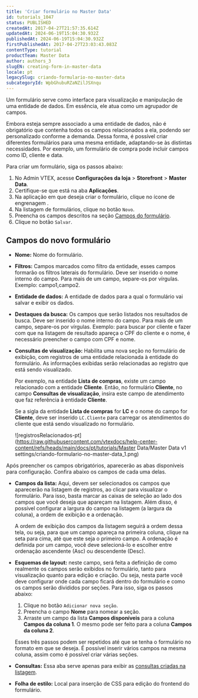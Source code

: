 ```yaml
---
title: 'Criar formulário no Master Data'
id: tutorials_1047
status: PUBLISHED
createdAt: 2017-04-27T21:57:35.614Z
updatedAt: 2024-06-19T15:04:30.932Z
publishedAt: 2024-06-19T15:04:30.932Z
firstPublishedAt: 2017-04-27T23:03:43.083Z
contentType: tutorial
productTeam: Master Data
author: authors_3
slugEN: creating-form-in-master-data
locale: pt
legacySlug: criando-formulario-no-master-data
subcategoryId: WpbGhubuRZaNZilJSXnqu
---
```


Um formulário serve como interface para visualização e manipulação de uma entidade de dados. Em essência, ele atua como um agrupador de campos.

Embora esteja sempre associado a uma entidade de dados, não é obrigatório que contenha todos os campos relacionados a ela, podendo ser personalizado conforme a demanda. Dessa forma, é possível criar diferentes formulários para uma mesma entidade, adaptando-se às distintas necessidades. Por exemplo, um formulário de compra pode incluir campos como ID, cliente e data.

Para criar um formulário, siga os passos abaixo:

1. No Admin VTEX, acesse **Configurações da loja** > **Storefront** > **Master Data**.
2. Certifique-se que está na aba __Aplicações__.
3. Na aplicação em que deseja criar o formulário, clique no ícone de engrenagem <i class="fas fa-cog"></i>.
4. Na listagem de formulários, clique no botão `Novo`.
5. Preencha os campos descritos na seção [Campos do formulário](#campos-do-novo-formulario).
6. Clique no botão `Salvar`.

## Campos do novo formulário

- **Nome:** Nome do formulário.
- **Filtros:** Campos marcados como filtro da entidade, esses campos formarão os filtros laterais do formulário. Deve ser inserido o nome interno do campo. Para mais de um campo, separe-os por vírgulas. Exemplo: campo1,campo2.
- **Entidade de dados:** A entidade de dados para a qual o formulário vai salvar e exibir os dados. 
- **Destaques da busca:** Os campos que serão listados nos resultados de busca. Deve ser inserido o nome interno do campo. Para mais de um campo, separe-os por vírgulas. Exemplo: para buscar por cliente e fazer com que na listagem de resultado apareça o CPF do cliente e o nome, é necessário preencher o campo com CPF e nome.
- **Consultas de visualização:** Habilita uma nova seção no formulário de exibição, com registros de uma entidade relacionada à entidade do formulário. As informações exibidas serão relacionadas ao registro que está sendo visualizado.

   Por exemplo, na entidade __Lista de compras__, existe um campo relacionado com a entidade __Cliente__. Então, no formulário __Cliente__, no campo __Consultas de visualização__, insira este campo de atendimento que faz referência à entidade __Cliente__.

   Se a sigla da entidade __Lista de compras__ for __LC__ e o nome do campo for __Cliente__, deve ser inserido `LC.Cliente` para carregar os atendimentos do cliente que está sendo visualizado no formulário.

   ![registrosRelacionados-pt](https://raw.githubusercontent.com/vtexdocs/help-center-content/refs/heads/main/docs/pt/tutorials/Master Data/Master Data v1 settings/criando-formulario-no-master-data_1.png)

Após preencher os campos obrigatórios, aparecerão as abas disponíveis para configuração. Confira abaixo os campos de cada uma delas.

- **Campos da lista:** Aqui, devem ser selecionados os campos que aparecerão na listagem de registros, ao clicar para visualizar o formulário. Para isso, basta marcar as caixas de seleção ao lado dos campos que você deseja que apareçam na listagem. Além disso, é possível configurar a largura do campo na listagem (a largura da coluna), a ordem de exibição e a ordenação.

   A ordem de exibição dos campos da listagem seguirá a ordem dessa tela, ou seja, para que um campo apareça na primeira coluna, clique na seta para cima, até que este seja o primeiro campo. A ordenação é definida por um campo, você deve selecioná-lo e escolher entre ordenação ascendente (Asc) ou descendente (Desc).
- **Esquemas de layout:** neste campo, será feita a definição de como realmente os campos serão exibidos no formulário, tanto para visualização quanto para edição e criação. Ou seja, nesta parte você deve configurar onde cada campo ficará dentro do formulário e como os campos serão divididos por seções. Para isso, siga os passos abaixo:

   1. Clique no botão `Adicionar nova seção`.
   2. Preencha o campo **Nome** para nomear a seção.
   3. Arraste um campo da lista **Campos disponíveis** para a coluna **Campos da coluna 1**. O mesmo pode ser feito para a coluna **Campos da coluna 2**. 

  Esses três passos podem ser repetidos até que se tenha o formulário no formato em que se deseja. É possível inserir vários campos na mesma coluna, assim como é possível criar várias seções. 

- **Consultas:** Essa aba serve apenas para exibir as [consultas criadas na listagem](https://help.vtex.com/pt/tutorial/criando-uma-consulta-personalizada-no-master-data--tutorials_799).
- **Folha de estilo:** Local para inserção de CSS para edição do frontend do formulário.
